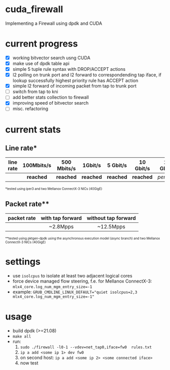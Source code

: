 # cuda_firewall
Implementing a Firewall using dpdk and CUDA
# current progress
- [x] working bitvector search usng CUDA
- [x] make use of dpdk table api
- [x] simple 5 tuple rule syntax with DROP/ACCEPT actions
- [x] l2 polling on trunk port and l2 forward to correspondending tap iface, if lookup successfully highest priority rule has ACCEPT action
- [x] simple l2 forward of incoming packet from tap to trunk port
- [ ] switch from tap to kni
- [ ] add better stats collection to firewall
- [x] improving speed of bitvector search
- [ ] misc. refactoring

# current stats

## Line rate*
| line rate | 100Mbits/s | 500 Mbits/s | 1Gbit/s | 5 Gbit/s | 10 Gbit/s | 20 Gbit/s | 40 Gbit/s|
|-----------|:----------:|:-----------:|:-------:|:--------:|:---------:|:---------:|:--------:|
||**reached**|**reached**|**reached**|**reached**|**reached**|*pending*|*pending*|

 <font size="1"> *tested using iper3 and two Mellanox ConnectX-3 NICs (40GigE)</font> 


## Packet rate**

| packet rate | with tap forward | without tap forward |
|-----------|:----------:|:-----------:|
||~2.8Mpps|~12.5Mpps|

 <font size="1"> **tested using pktgen-dpdk using the asynchronous execution model (*async* branch) and two Mellanox ConnectX-3 NICs (40GigE)</font> 

# settings
* use `isolcpus` to isolate at least two adjacent logical cores
* force device managed flow steering, f.e. for Mellanox ConnectX-3: `mlx4_core.log_num_mgm_entry_size=-1`
* example: `GRUB_CMDLINE_LINUX_DEFAULT="quiet isolcpus=2,3 mlx4_core.log_num_mgm_entry_size=-1"`

# usage

* build dpdk (>=21.08)
* `make all`
* run:
   1. `sudo ./firewall -l0-1 --vdev=net_tap0,iface=fw0  rules.txt`
   2. `ip a add <some ip 1> dev fw0`
   3. on second host: `ip a add <some ip 2> <some connected iface>`
   4. now test 
